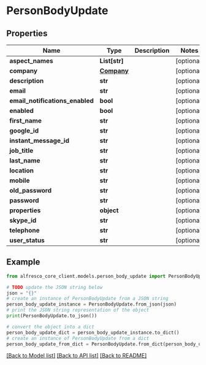 # PersonBodyUpdate


## Properties

Name | Type | Description | Notes
------------ | ------------- | ------------- | -------------
**aspect_names** | **List[str]** |  | [optional] 
**company** | [**Company**](Company.md) |  | [optional] 
**description** | **str** |  | [optional] 
**email** | **str** |  | [optional] 
**email_notifications_enabled** | **bool** |  | [optional] 
**enabled** | **bool** |  | [optional] 
**first_name** | **str** |  | [optional] 
**google_id** | **str** |  | [optional] 
**instant_message_id** | **str** |  | [optional] 
**job_title** | **str** |  | [optional] 
**last_name** | **str** |  | [optional] 
**location** | **str** |  | [optional] 
**mobile** | **str** |  | [optional] 
**old_password** | **str** |  | [optional] 
**password** | **str** |  | [optional] 
**properties** | **object** |  | [optional] 
**skype_id** | **str** |  | [optional] 
**telephone** | **str** |  | [optional] 
**user_status** | **str** |  | [optional] 

## Example

```python
from alfresco_core_client.models.person_body_update import PersonBodyUpdate

# TODO update the JSON string below
json = "{}"
# create an instance of PersonBodyUpdate from a JSON string
person_body_update_instance = PersonBodyUpdate.from_json(json)
# print the JSON string representation of the object
print(PersonBodyUpdate.to_json())

# convert the object into a dict
person_body_update_dict = person_body_update_instance.to_dict()
# create an instance of PersonBodyUpdate from a dict
person_body_update_from_dict = PersonBodyUpdate.from_dict(person_body_update_dict)
```
[[Back to Model list]](../README.md#documentation-for-models) [[Back to API list]](../README.md#documentation-for-api-endpoints) [[Back to README]](../README.md)


